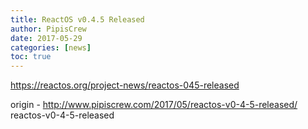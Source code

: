 ```yaml
---
title: ReactOS v0.4.5 Released
author: PipisCrew
date: 2017-05-29
categories: [news]
toc: true
---
```


https://reactos.org/project-news/reactos-045-released

origin - http://www.pipiscrew.com/2017/05/reactos-v0-4-5-released/ reactos-v0-4-5-released